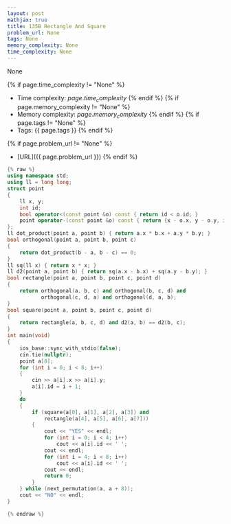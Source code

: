 ```yaml
---
layout: post
mathjax: true
title: 135B Rectangle And Square
problem_url: None
tags: None
memory_complexity: None
time_complexity: None
---
```


None


{% if page.time_complexity != "None" %}
- Time complexity: ${{ page.time_complexity }}$
{% endif %}
{% if page.memory_complexity != "None" %}
- Memory complexity: ${{ page.memory_complexity }}$
{% endif %}
{% if page.tags != "None" %}
- Tags: {{ page.tags }}
{% endif %}

{% if page.problem_url != "None" %}
- [URL]({{ page.problem_url }})
{% endif %}

```cpp
{% raw %}
using namespace std;
using ll = long long;
struct point
{
    ll x, y;
    int id;
    bool operator<(const point &o) const { return id < o.id; }
    point operator-(const point &o) const { return {x - o.x, y - o.y, id}; }
};
ll dot_product(point a, point b) { return a.x * b.x + a.y * b.y; }
bool orthogonal(point a, point b, point c)
{
    return dot_product(b - a, b - c) == 0;
}
ll sq(ll x) { return x * x; }
ll d2(point a, point b) { return sq(a.x - b.x) + sq(a.y - b.y); }
bool rectangle(point a, point b, point c, point d)
{
    return orthogonal(a, b, c) and orthogonal(b, c, d) and
           orthogonal(c, d, a) and orthogonal(d, a, b);
}
bool square(point a, point b, point c, point d)
{
    return rectangle(a, b, c, d) and d2(a, b) == d2(b, c);
}
int main(void)
{
    ios_base::sync_with_stdio(false);
    cin.tie(nullptr);
    point a[8];
    for (int i = 0; i < 8; i++)
    {
        cin >> a[i].x >> a[i].y;
        a[i].id = i + 1;
    }
    do
    {
        if (square(a[0], a[1], a[2], a[3]) and
            rectangle(a[4], a[5], a[6], a[7]))
        {
            cout << "YES" << endl;
            for (int i = 0; i < 4; i++)
                cout << a[i].id << ' ';
            cout << endl;
            for (int i = 4; i < 8; i++)
                cout << a[i].id << ' ';
            cout << endl;
            return 0;
        }
    } while (next_permutation(a, a + 8));
    cout << "NO" << endl;
}

{% endraw %}
```